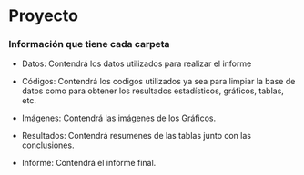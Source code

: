 # Proyecto

### Información que tiene cada carpeta

* Datos: Contendrá los datos utilizados para realizar el informe

* Códigos: Contendrá los codigos utilizados ya sea para limpiar la base de datos como para obtener los resultados estadísticos, gráficos, tablas, etc.

* Imágenes: Contendrá las imágenes de los Gráficos.

* Resultados: Contendrá resumenes de las tablas junto con las conclusiones.

* Informe: Contendrá el informe final.


